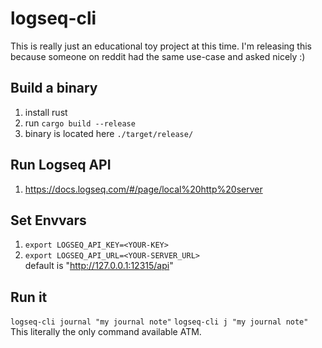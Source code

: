 # logseq-cli
This is really just an educational toy project at this time.
I'm releasing this because someone on reddit had the same use-case and asked nicely :)
## Build a binary
1. install rust
2. run `cargo build --release`
3. binary is located here  `./target/release/`

## Run Logseq API
1. https://docs.logseq.com/#/page/local%20http%20server

## Set Envvars
1. `export LOGSEQ_API_KEY=<YOUR-KEY>`
2. `export LOGSEQ_API_URL=<YOUR-SERVER_URL>`\
  default is "http://127.0.0.1:12315/api"

## Run it
  `logseq-cli journal "my journal note"`
  `logseq-cli j "my journal note"`
  This literally the only command available ATM.